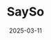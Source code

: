 ---  
layout: startup_page  
title: "SaySo"  
id: "justsayso.co"  
permalink: "/saysojustsayso.co03112025/"  
website: "https://www.justsayso.co/"  
funding_round: "Seed"  
funding_amount: "$4M"  
investors: "UP.Partners"  
about: "SaySo provides an end-to-end clearance solution and price optimization platform for retailers. It helps retailers manage excess inventory by creating co-branded, interactive shopping experiences using a gamified pricing model, allowing shoppers to \"name their price\" and drive sales while optimizing margins."  
markets: "Retail, E-Commerce, Clearance, Pricing"  
hq: "New York, New York, United States"  
founded_year: "2024"  
linkedin: "https://www.linkedin.com/company/sayso-co"  
twitter: "https://x.com/SaySoHQ"  
instagram: ""  
facebook: ""  
crunchbase: "https://www.crunchbase.com/organization/sayso-3704"  
pitchbook: "https://pitchbook.com/profiles/company/756822-88"  

date_display: "11-Mar-2025"  
date: "2025-03-11"

# SEO Optimization  
meta_title: "SaySo - Seed Funding ($4M)"  
meta_description: "SaySo, SaySo provides an end-to-end clearance solution and price optimization platform for retailers. It helps retailers manage excess inventory by creating ..."  
meta_keywords: "SaySo, Retail, E-Commerce, Clearance, Pricing, Seed funding"  
canonical_url: "https://startup.projectstartups.com/saysojustsayso.co03112025/"  
---